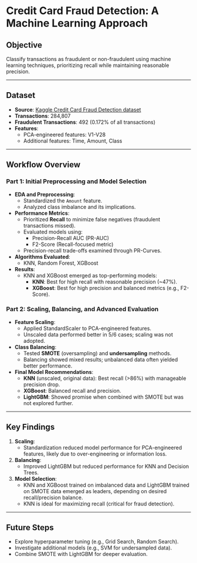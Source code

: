 # Credit Card Fraud Detection: A Machine Learning Approach

## Objective
Classify transactions as fraudulent or non-fraudulent using machine learning techniques, prioritizing recall while maintaining reasonable precision.

---

## Dataset
- **Source**: [Kaggle Credit Card Fraud Detection dataset](https://www.kaggle.com/mlg-ulb/creditcardfraud)  
- **Transactions**: 284,807  
- **Fraudulent Transactions**: 492 (0.172% of all transactions)  
- **Features**:  
  - PCA-engineered features: V1-V28  
  - Additional features: Time, Amount, Class  

---

## Workflow Overview

### **Part 1**: Initial Preprocessing and Model Selection
- **EDA and Preprocessing**: 
  - Standardized the `Amount` feature.
  - Analyzed class imbalance and its implications.
- **Performance Metrics**:
  - Prioritized **Recall** to minimize false negatives (fraudulent transactions missed).  
  - Evaluated models using:
    - Precision-Recall AUC (PR-AUC)
    - F2-Score (Recall-focused metric)  
  - Precision-recall trade-offs examined through PR-Curves.  
- **Algorithms Evaluated**:
  - KNN, Random Forest, XGBoost  
- **Results**:
  - KNN and XGBoost emerged as top-performing models:
    - **KNN**: Best for high recall with reasonable precision (~47%).  
    - **XGBoost**: Best for high precision and balanced metrics (e.g., F2-Score).  

### **Part 2**: Scaling, Balancing, and Advanced Evaluation
- **Feature Scaling**:  
  - Applied StandardScaler to PCA-engineered features.  
  - Unscaled data performed better in 5/6 cases; scaling was not adopted.  
- **Class Balancing**:  
  - Tested **SMOTE** (oversampling) and **undersampling** methods.  
  - Balancing showed mixed results; unbalanced data often yielded better performance.  
- **Final Model Recommendations**:
  - **KNN** (unscaled, original data): Best recall (>86%) with manageable precision drop.  
  - **XGBoost**: Balanced recall and precision.  
  - **LightGBM**: Showed promise when combined with SMOTE but was not explored further.  

---

## Key Findings
1. **Scaling**:
   - Standardization reduced model performance for PCA-engineered features, likely due to over-engineering or information loss.
2. **Balancing**:
   - Improved LightGBM but reduced performance for KNN and Decision Trees.
3. **Model Selection**:
   - KNN and XGBoost trained on imbalanced data and LightGBM trained on SMOTE data emerged as leaders, depending on desired recall/precision balance.  
   - KNN is ideal for maximizing recall (critical for fraud detection).  

---

## Future Steps
- Explore hyperparameter tuning (e.g., Grid Search, Random Search).  
- Investigate additional models (e.g., SVM for undersampled data).  
- Combine SMOTE with LightGBM for deeper evaluation.  
